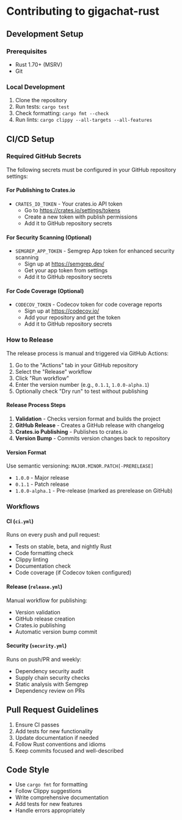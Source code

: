 # Contributing to gigachat-rust

## Development Setup

### Prerequisites
- Rust 1.70+ (MSRV)
- Git

### Local Development
1. Clone the repository
2. Run tests: `cargo test`
3. Check formatting: `cargo fmt --check`
4. Run lints: `cargo clippy --all-targets --all-features`

## CI/CD Setup

### Required GitHub Secrets

The following secrets must be configured in your GitHub repository settings:

#### For Publishing to Crates.io
- `CRATES_IO_TOKEN` - Your crates.io API token
  - Go to https://crates.io/settings/tokens
  - Create a new token with publish permissions
  - Add it to GitHub repository secrets

#### For Security Scanning (Optional)
- `SEMGREP_APP_TOKEN` - Semgrep App token for enhanced security scanning
  - Sign up at https://semgrep.dev/
  - Get your app token from settings
  - Add it to GitHub repository secrets

#### For Code Coverage (Optional)
- `CODECOV_TOKEN` - Codecov token for code coverage reports
  - Sign up at https://codecov.io/
  - Add your repository and get the token
  - Add it to GitHub repository secrets

### How to Release

The release process is manual and triggered via GitHub Actions:

1. Go to the "Actions" tab in your GitHub repository
2. Select the "Release" workflow
3. Click "Run workflow"
4. Enter the version number (e.g., `0.1.1`, `1.0.0-alpha.1`)
5. Optionally check "Dry run" to test without publishing

#### Release Process Steps
1. **Validation** - Checks version format and builds the project
2. **GitHub Release** - Creates a GitHub release with changelog
3. **Crates.io Publishing** - Publishes to crates.io
4. **Version Bump** - Commits version changes back to repository

#### Version Format
Use semantic versioning: `MAJOR.MINOR.PATCH[-PRERELEASE]`
- `1.0.0` - Major release
- `0.1.1` - Patch release
- `1.0.0-alpha.1` - Pre-release (marked as prerelease on GitHub)

### Workflows

#### CI (`ci.yml`)
Runs on every push and pull request:
- Tests on stable, beta, and nightly Rust
- Code formatting check
- Clippy linting
- Documentation check
- Code coverage (if Codecov token configured)

#### Release (`release.yml`)
Manual workflow for publishing:
- Version validation
- GitHub release creation
- Crates.io publishing
- Automatic version bump commit

#### Security (`security.yml`)
Runs on push/PR and weekly:
- Dependency security audit
- Supply chain security checks
- Static analysis with Semgrep
- Dependency review on PRs

## Pull Request Guidelines

1. Ensure CI passes
2. Add tests for new functionality
3. Update documentation if needed
4. Follow Rust conventions and idioms
5. Keep commits focused and well-described

## Code Style

- Use `cargo fmt` for formatting
- Follow Clippy suggestions
- Write comprehensive documentation
- Add tests for new features
- Handle errors appropriately